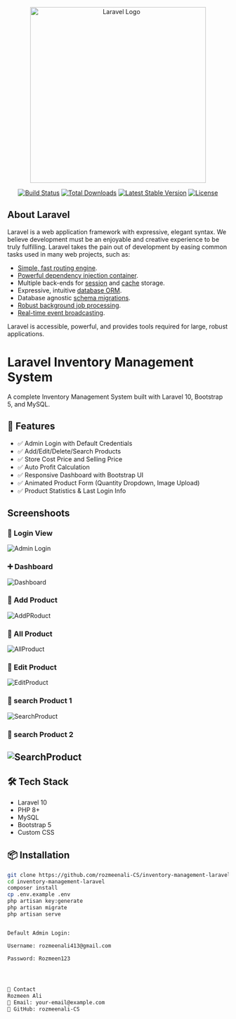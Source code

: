 <p align="center"><a href="https://laravel.com" target="_blank"><img src="https://raw.githubusercontent.com/laravel/art/master/logo-lockup/5%20SVG/2%20CMYK/1%20Full%20Color/laravel-logolockup-cmyk-red.svg" width="400" alt="Laravel Logo"></a></p>

<p align="center">
<a href="https://github.com/laravel/framework/actions"><img src="https://github.com/laravel/framework/workflows/tests/badge.svg" alt="Build Status"></a>
<a href="https://packagist.org/packages/laravel/framework"><img src="https://img.shields.io/packagist/dt/laravel/framework" alt="Total Downloads"></a>
<a href="https://packagist.org/packages/laravel/framework"><img src="https://img.shields.io/packagist/v/laravel/framework" alt="Latest Stable Version"></a>
<a href="https://packagist.org/packages/laravel/framework"><img src="https://img.shields.io/packagist/l/laravel/framework" alt="License"></a>
</p>

## About Laravel

Laravel is a web application framework with expressive, elegant syntax. We believe development must be an enjoyable and creative experience to be truly fulfilling. Laravel takes the pain out of development by easing common tasks used in many web projects, such as:

- [Simple, fast routing engine](https://laravel.com/docs/routing).
- [Powerful dependency injection container](https://laravel.com/docs/container).
- Multiple back-ends for [session](https://laravel.com/docs/session) and [cache](https://laravel.com/docs/cache) storage.
- Expressive, intuitive [database ORM](https://laravel.com/docs/eloquent).
- Database agnostic [schema migrations](https://laravel.com/docs/migrations).
- [Robust background job processing](https://laravel.com/docs/queues).
- [Real-time event broadcasting](https://laravel.com/docs/broadcasting).

Laravel is accessible, powerful, and provides tools required for large, robust applications.





 # Laravel Inventory Management System

A complete Inventory Management System built with Laravel 10, Bootstrap 5, and MySQL.

## 🚀 Features

- ✅ Admin Login with Default Credentials
- ✅ Add/Edit/Delete/Search Products
- ✅ Store Cost Price and Selling Price
- ✅ Auto Profit Calculation
- ✅ Responsive Dashboard with Bootstrap UI
- ✅ Animated Product Form (Quantity Dropdown, Image Upload)
- ✅ Product Statistics & Last Login Info


## Screenshoots


### 🧭 Login View  
![Admin Login](screenshots/login.png)

### ➕ Dashboard 
![Dashboard](screenshots/dashboard.png)

### 🔐 Add Product  
![AddPRoduct](screenshots/addproduct.png)

### 🔐 All Product  
![AllProduct](screenshots/allproduct.png)

### 🔐 Edit Product
![EditProduct](screenshots/Editproduct.png)

### 🔐  search Product 1 
![SearchProduct](screenshots/searchprod.png)

### 🔐  search Product 2
![SearchProduct](screenshots/Searchpro2.png)
---

## 🛠️ Tech Stack

- Laravel 10
- PHP 8+
- MySQL
- Bootstrap 5
- Custom CSS

## 📦 Installation

```bash
git clone https://github.com/rozmeenali-CS/inventory-management-laravel.git
cd inventory-management-laravel
composer install
cp .env.example .env
php artisan key:generate
php artisan migrate
php artisan serve


Default Admin Login:

Username: rozmeenali413@gmail.com

Password: Rozmeen123




📧 Contact
Rozmeen Ali
📧 Email: your-email@example.com
🔗 GitHub: rozmeenali-CS




